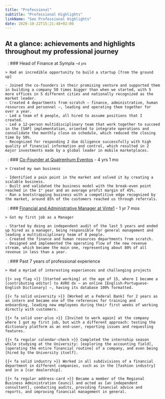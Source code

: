 ```yaml
---
title: "Professional"
subtitle: "Professional Highlights"
linkName: "See Professional Highlights"
date: 2020-10-22T15:21:48+02:00
---
```


## At a glance: achievements and highlights throughout my professional journey

 
:   ### Head of Finance at Sympla -<small>*4 yrs*</small>

    > Had an incredible opportunity to build a startup [from the ground up]
    
    - Joined the co-founders in their promising venture and supported them in building a company 50 times bigger than when we started, with 5 more offices in 5 different cities and nationally recognized as the market leader.
    - Created 4 departments from scratch – finance, administrative, human resources and personnel –, leading and operating them together for over a year.
    - Led a team of 6 people, all hired to assume positions that I created.
    - Led a 12-person multidisciplinary team that work together to succeed in the [SAP] implementation, oriented to integrate operations and consolidate the monthly close on schedule, which reduced the closing time by 50%.
    - Recognized for responding 2 due diligence successfully with high quality of financial information and control, which resulted in 2 major investments made by a global leader in mobile marketplaces.

[from the ground up]:      /timeline/startup_sympla/ "See this event in the timeline"

 
:   ### [Co-Founder at Quatrenhum Eventos] - 4 yrs 1 mo

    > Created my own business

    - Identified a pain point in the market and solved it by creating a scalable business.
    - Built and validated the business model with the break-even point reached in the 1° year and an average profit margin of 45%.
    - Ran a bootstrapping business with a competitive edge recognized by the market, around 85% of the customers reached us through referrals.

[Co-Founder at Quatrenhum Eventos]:      /timeline/own_business/ "See this event in the timeline"

 
:   ### [Financial and Administrative Manager at Vinte1] - 1 yr 7 mos

    > Got my first job as a Manager

    - Started by doing an independent audit of the last 5 years and ended up hired as a manager, being responsible for general management and leading a multidisciplinary team of 8 people.
    - Created the finance and human resources departments from scratch.
    - Designed and implemented the operating flow of the new revenue stream, which became the main one, representing about 80% of all revenue in less than a year.

[Financial and Administrative Manager at Vinte1]:      /timeline/manager_first/ "See this event in the timeline"

 
:   ### Past 7 years of professional experience

    > Had a myriad of interesting experiences and challenging projects

    {{< svg flag >}} [Started working] at the age of 15, where I became a [contributing editor] to AVRO dx – an online [English-Portuguese-English Dictionary] –, having its database 100% formatted.

    {{< fa solid university >}} [Worked at a Federal Bank] for 2 years as an intern and became one of the references for training and onboarding, leading new employees during their first weeks of working directly with customers.

    {{< fa solid user-plus >}} [Invited to work again] at the company where I got my first job, but with a different approach: testing the dictionary platform as an end-user, reporting issues and requesting features.

    {{< fa regular calendar-check >}} Completed the internship season while studying at the University: [exploring the accounting field], [operating the entire financial routine] of a company, and even being [hired by the University itself].

    {{< fa solid industry >}} Worked in all subdivisions of a financial department in different companies, such as in the [fashion industry] and in a [car dealership].

    {{< fa regular address-card >}} Became a member of the Regional Business Administration Council and acted as [an independent consultant], conducting audits, providing financial advice and reports, and improving financial management in general.

[Started working]:                            /timeline/first_job/ "See this event in the timeline"
[contributing editor]:                        http://editor.avrodx.com.br/about/credits
[English-Portuguese-English Dictionary]:      http://www.avro.com.br/#avrodx
[Worked at a Federal Bank]:                   /timeline/internship_bank/ "See this event in the timeline"
[Invited to work again]:                      /timeline/back_origins/ "See this event in the timeline"
[exploring the accounting field]:             /timeline/accounting_internship/ "See this event in the timeline"
[operating the entire financial routine]:     /timeline/financial_internship/ "See this event in the timeline"
[hired by the University itself]:             /timeline/extension_internship/ "See this event in the timeline"
[fashion industry]:                           /timeline/ended_internshipseason/ "See this event in the timeline"
[car dealership]:                             /timeline/alternated_jobs/ "See this event in the timeline"
[an independent consultant]:                  /timeline/first_consultancies/ "See this event in the timeline"